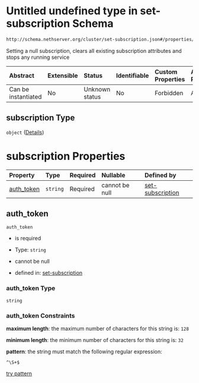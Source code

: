 # Untitled undefined type in set-subscription Schema

```txt
http://schema.nethserver.org/cluster/set-subscription.json#/properties/subscription
```

Setting a null subscription, clears all existing subscription attributes and stops any running service

| Abstract            | Extensible | Status         | Identifiable | Custom Properties | Additional Properties | Access Restrictions | Defined In                                                                      |
| :------------------ | :--------- | :------------- | :----------- | :---------------- | :-------------------- | :------------------ | :------------------------------------------------------------------------------ |
| Can be instantiated | No         | Unknown status | No           | Forbidden         | Allowed               | none                | [set-subscription.json\*](cluster/set-subscription.json "open original schema") |

## subscription Type

`object` ([Details](set-subscription-properties-subscription.md))

# subscription Properties

| Property                   | Type     | Required | Nullable       | Defined by                                                                                                                                                                                        |
| :------------------------- | :------- | :------- | :------------- | :------------------------------------------------------------------------------------------------------------------------------------------------------------------------------------------------ |
| [auth\_token](#auth_token) | `string` | Required | cannot be null | [set-subscription](set-subscription-properties-subscription-properties-auth_token.md "http://schema.nethserver.org/cluster/set-subscription.json#/properties/subscription/properties/auth_token") |

## auth\_token



`auth_token`

* is required

* Type: `string`

* cannot be null

* defined in: [set-subscription](set-subscription-properties-subscription-properties-auth_token.md "http://schema.nethserver.org/cluster/set-subscription.json#/properties/subscription/properties/auth_token")

### auth\_token Type

`string`

### auth\_token Constraints

**maximum length**: the maximum number of characters for this string is: `128`

**minimum length**: the minimum number of characters for this string is: `32`

**pattern**: the string must match the following regular expression:&#x20;

```regexp
^\S+$
```

[try pattern](https://regexr.com/?expression=%5E%5CS%2B%24 "try regular expression with regexr.com")
